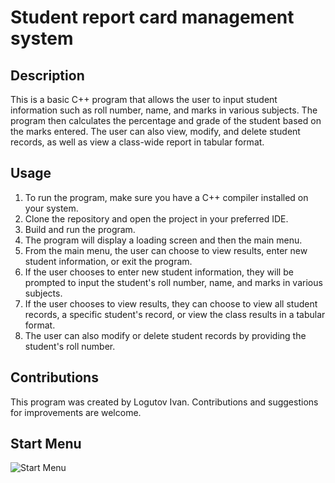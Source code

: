 # Student report card management system

## Description
This is a basic C++ program that allows the user to input student information such as roll number, name, and marks in various subjects. The program then calculates the percentage and grade of the student based on the marks entered. The user can also view, modify, and delete student records, as well as view a class-wide report in tabular format.

## Usage
<ol>
  <li>To run the program, make sure you have a C++ compiler installed on your system.</li>
  <li>Clone the repository and open the project in your preferred IDE.</li>
  <li>Build and run the program.</li>
  <li>The program will display a loading screen and then the main menu.</li>
  <li>From the main menu, the user can choose to view results, enter new student information, or exit the program.</li>
  <li>If the user chooses to enter new student information, they will be prompted to input the student's roll number, name, and marks in various subjects.</li>
  <li>If the user chooses to view results, they can choose to view all student records, a specific student's record, or view the class results in a tabular format.</li>
  <li>The user can also modify or delete student records by providing the student's roll number.</li>
</ol>

## Contributions
This program was created by Logutov Ivan. Contributions and suggestions for improvements are welcome.



## Start Menu

![Start Menu](https://user-images.githubusercontent.com/91227368/175432929-1febb2c2-4904-49cf-9bb3-7d1e59412866.png)

